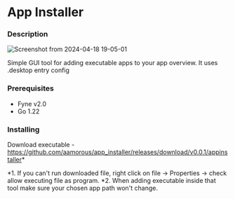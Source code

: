 # App Installer

### Description
![Screenshot from 2024-04-18 19-05-01](https://github.com/aamorous/app_installer/assets/137004870/63ab31db-20ee-48f6-8d4e-50c023622a72)

Simple GUI tool for adding executable apps to your app overview. It uses .desktop entry config  

### Prerequisites

- Fyne v2.0
- Go 1.22

### Installing

Download executable - https://github.com/aamorous/app_installer/releases/download/v0.0.1/appinstaller*

*1. If you can't run downloaded file, right click on file -> Properties -> check allow executing file as program.
*2. When adding executable inside that tool make sure your chosen app path won't change. 
